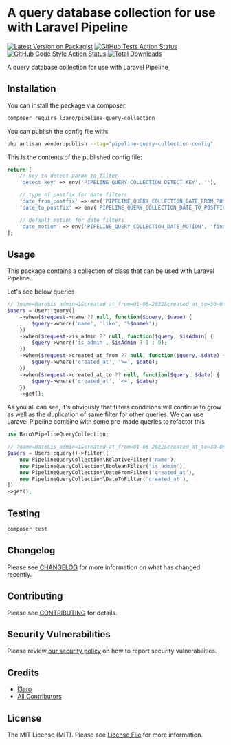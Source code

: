 
# A query database collection for use with Laravel Pipeline

[![Latest Version on Packagist](https://img.shields.io/packagist/v/l3aro/pipeline-query-collection.svg?style=flat-square)](https://packagist.org/packages/l3aro/pipeline-query-collection)
[![GitHub Tests Action Status](https://img.shields.io/github/workflow/status/l3aro/pipeline-query-collection/run-tests?label=tests)](https://github.com/l3aro/pipeline-query-collection/actions?query=workflow%3Arun-tests+branch%3Amain)
[![GitHub Code Style Action Status](https://img.shields.io/github/workflow/status/l3aro/pipeline-query-collection/Check%20&%20fix%20styling?label=code%20style)](https://github.com/l3aro/pipeline-query-collection/actions?query=workflow%3A"Check+%26+fix+styling"+branch%3Amain)
[![Total Downloads](https://img.shields.io/packagist/dt/l3aro/pipeline-query-collection.svg?style=flat-square)](https://packagist.org/packages/l3aro/pipeline-query-collection)

A query database collection for use with Laravel Pipeline

## Installation

You can install the package via composer:

```bash
composer require l3aro/pipeline-query-collection
```

You can publish the config file with:

```bash
php artisan vendor:publish --tag="pipeline-query-collection-config"
```

This is the contents of the published config file:

```php
return [
    // key to detect param to filter
    'detect_key' => env('PIPELINE_QUERY_COLLECTION_DETECT_KEY', ''),

    // type of postfix for date filters
    'date_from_postfix' => env('PIPELINE_QUERY_COLLECTION_DATE_FROM_POSTFIX', 'from'),
    'date_to_postfix' => env('PIPELINE_QUERY_COLLECTION_DATE_TO_POSTFIX', 'to'),

    // default motion for date filters
    'date_motion' => env('PIPELINE_QUERY_COLLECTION_DATE_MOTION', 'find'),
];
```

## Usage

This package contains a collection of class that can be used with Laravel Pipeline.

Let's see below queries

```php
// ?name=Baro&is_admin=1&created_at_from=01-06-2022&created_at_to=30-06-2022
$users = User::query()
    ->when($request->name ?? null, function($query, $name) {
        $query->where('name', 'like', "%$name%");
    })
    ->when($request->is_admin ?? null, function($query, $isAdmin) {
        $query->where('is_admin', $isAdmin ? 1 : 0);
    })
    ->when($request->created_at_from ?? null, function($query, $date) {
        $query->where('created_at', '>=', $date);
    })
    ->when($request->created_at_to ?? null, function($query, $date) {
        $query->where('created_at', '<=', $date);
    })
    ->get();
```

As you all can see,  it's obviously that filters conditions will continue to grow as well as the duplication of same filter for other queries. We can use Laravel Pipeline combine with some pre-made queries to refactor this

```php
use Baro\PipelineQueryCollection;

// ?name=Baro&is_admin=1&created_at_from=01-06-2022&created_at_to=30-06-2022
$users = Users::query()->filter([
    new PipelineQueryCollection\RelativeFilter('name'),
    new PipelineQueryCollection\BooleanFilter('is_admin'),
    new PipelineQueryCollection\DateFromFilter('created_at'),
    new PipelineQueryCollection\DateToFilter('created_at'),
])
->get();
```

## Testing

```bash
composer test
```

## Changelog

Please see [CHANGELOG](CHANGELOG.md) for more information on what has changed recently.

## Contributing

Please see [CONTRIBUTING](https://github.com/spatie/.github/blob/main/CONTRIBUTING.md) for details.

## Security Vulnerabilities

Please review [our security policy](../../security/policy) on how to report security vulnerabilities.

## Credits

- [l3aro](https://github.com/l3aro)
- [All Contributors](../../contributors)

## License

The MIT License (MIT). Please see [License File](LICENSE.md) for more information.
